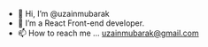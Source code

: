 - 👋 Hi, I’m @uzainmubarak
- 👀 I’m a React Front-end developer.
- 📫 How to reach me ... uzainmubarak@gmail.com

<!---
uzainmubarak/uzainmubarak is a ✨ special ✨ repository because its `README.md` (this file) appears on your GitHub profile.
You can click the Preview link to take a look at your changes.
--->
